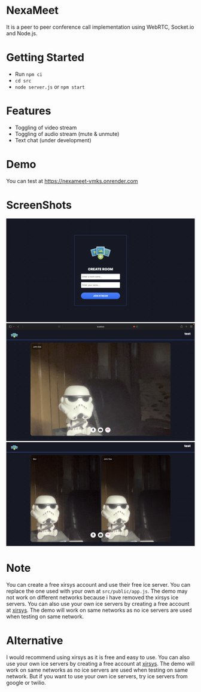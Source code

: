 # NexaMeet

It is a peer to peer conference call implementation using WebRTC, Socket.io and Node.js.

# Getting Started

- Run `npm ci`
- `cd src`
- `node server.js` or `npm start`

# Features

- Toggling of video stream
- Toggling of audio stream (mute & unmute)
- Text chat (under development)

# Demo

You can test at https://nexameet-vmks.onrender.com

# ScreenShots

![plot](./screenshots/1.png)
![plot](./screenshots/2.png)
![plot](./screenshots/3.png)

# Note

You can create a free xirsys account and use their free ice server. You can replace the one used with your own at `src/public/app.js`. The demo may not work on different networks because i have removed the xirsys ice servers. You can also use your own ice servers by creating a free account at [xirsys](https://xirsys.com/). The demo will work on same networks as no ice servers are used when testing on same network.

# Alternative

I would recommend using xirsys as it is free and easy to use. You can also use your own ice servers by creating a free account at [xirsys](https://xirsys.com/). The demo will work on same networks as no ice servers are used when testing on same network. But if you want to use your own ice servers, try ice servers from google or twilio.
